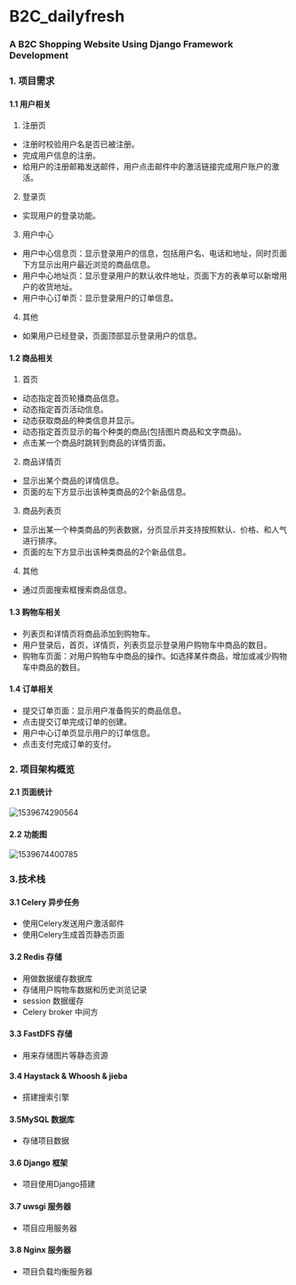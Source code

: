 # B2C_dailyfresh
### A B2C Shopping Website Using Django Framework Development

### 1. 项目需求

#### 1.1 用户相关

1) 注册页

  - 注册时校验用户名是否已被注册。
  - 完成用户信息的注册。
  - 给用户的注册邮箱发送邮件，用户点击邮件中的激活链接完成用户账户的激活。

2) 登录页

- 实现用户的登录功能。

3) 用户中心

- 用户中心信息页：显示登录用户的信息，包括用户名、电话和地址，同时页面下方显示出用户最近浏览的商品信息。
- 用户中心地址页：显示登录用户的默认收件地址，页面下方的表单可以新增用户的收货地址。
- 用户中心订单页：显示登录用户的订单信息。

4) 其他

- 如果用户已经登录，页面顶部显示登录用户的信息。

#### 1.2 商品相关

1) 首页

- 动态指定首页轮播商品信息。
- 动态指定首页活动信息。
- 动态获取商品的种类信息并显示。
- 动态指定首页显示的每个种类的商品(包括图片商品和文字商品)。
- 点击某一个商品时跳转到商品的详情页面。

2) 商品详情页

- 显示出某个商品的详情信息。
- 页面的左下方显示出该种类商品的2个新品信息。

3) 商品列表页

- 显示出某一个种类商品的列表数据，分页显示并支持按照默认、价格、和人气进行排序。
- 页面的左下方显示出该种类商品的2个新品信息。

4) 其他

- 通过页面搜索框搜索商品信息。

#### 1.3 购物车相关

- 列表页和详情页将商品添加到购物车。
- 用户登录后，首页，详情页，列表页显示登录用户购物车中商品的数目。
- 购物车页面：对用户购物车中商品的操作。如选择某件商品，增加或减少购物车中商品的数目。

#### 1.4 订单相关

- 提交订单页面：显示用户准备购买的商品信息。
- 点击提交订单完成订单的创建。
- 用户中心订单页显示用户的订单信息。
- 点击支付完成订单的支付。



### 2. 项目架构概览

#### 2.1 页面统计

![1539674290564](/tmp/1539674290564.png)

#### 2.2 功能图

![1539674400785](/tmp/1539674400785.png)



### 3.技术栈

#### 3.1 Celery 异步任务

- 使用Celery发送用户激活邮件
- 使用Celery生成首页静态页面

#### 3.2 Redis 存储

- 用做数据缓存数据库
- 存储用户购物车数据和历史浏览记录
- session 数据缓存
- Celery broker 中间方

#### 3.3 FastDFS 存储

- 用来存储图片等静态资源

#### 3.4 Haystack & Whoosh & jieba

- 搭建搜索引擎

#### 3.5MySQL 数据库

- 存储项目数据

#### 3.6 Django 框架

- 项目使用Django搭建

#### 3.7 uwsgi 服务器

- 项目应用服务器

#### 3.8 Nginx 服务器

- 项目负载均衡服务器

